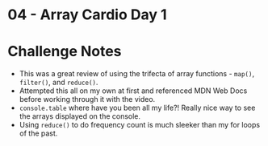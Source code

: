 # 04 - Array Cardio Day 1

# Challenge Notes
  * This was a great review of using the trifecta of array functions - `map()`, `filter()`, and `reduce()`. 
  * Attempted this all on my own at first and referenced MDN Web Docs before working through it with the video.
  * `console.table` where have you been all my life?! Really nice way to see the arrays displayed on the console.
  * Using `reduce()` to do frequency count is much sleeker than my for loops of the past.

